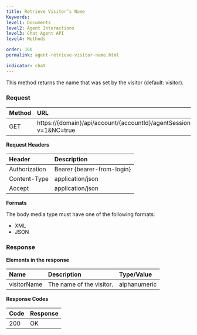 ```yaml
---
title: Retrieve Visitor’s Name
Keywords:
level1: Documents
level2: Agent Interactions
level3: Chat Agent API
level4: Methods

order: 160
permalink: agent-retrieve-visitor-name.html

indicator: chat
---
```


This method returns the name that was set by the visitor (default: visitor).

### Request

| Method | URL |
| :--- | :--- |
| GET | https://{domain}/api/account/{accountId}/agentSession/{agentSessionId}/chat/{chatId}/info/visitorName?v=1&NC=true |

**Request Headers**

| Header | Description |
| :--- | :--- |
| Authorization| Bearer {bearer-from-login} |
| Content-Type | application/json |
| Accept | application/json |

**Formats**

The body media type must have one of the following formats:

- XML
- JSON

### Response

**Elements in the response**

| Name | Description | Type/Value |
| :--- | :--- | :--- |
| visitorName | The name of the visitor. | alphanumeric |

**Response Codes**

| Code | Response |
| :--- | :--- |
| 200 | OK |